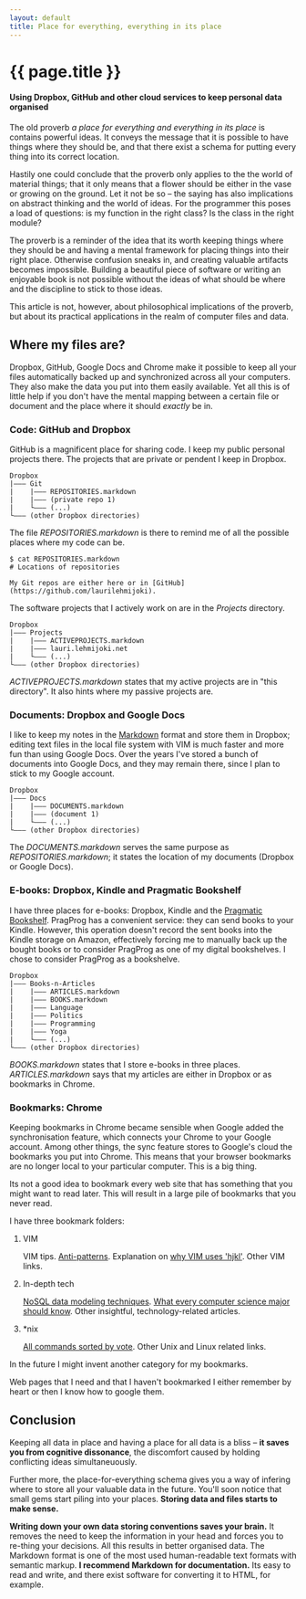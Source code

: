```yaml
---
layout: default
title: Place for everything, everything in its place
---
```

# {{ page.title }}

#### Using Dropbox, GitHub and other cloud services to keep personal data organised

The old proverb _a place for everything and everything in its place_ is contains powerful ideas. It conveys the message that it is possible to have things where they should be, and that there exist a schema for putting every thing into its correct location. 

Hastily one could conclude that the proverb only applies to the the world of material things; that it only means that a flower should be either in the vase or growing on the ground. Let it not be so – the saying has also implications on abstract thinking and the world of ideas. For the programmer this poses a load of questions: is my function in the right class? Is the class in the right module?

The proverb is a reminder of the idea that its worth keeping things where they should be and having a mental framework for placing things into their right place. Otherwise confusion sneaks in, and creating valuable artifacts becomes impossible. Building a beautiful piece of software or writing an enjoyable book is not possible without the ideas of what should be where and the discipline to stick to those ideas.

This article is not, however, about philosophical implications of the proverb, but about its practical applications in the realm of computer files and data.

## Where my files are?

Dropbox, GitHub, Google Docs and Chrome make it possible to keep all your files automatically backed up and synchronized across all your computers. They also make the data you put into them easily available. Yet all this is of little help if you don't have the mental mapping between a certain file or document and the place where it should _exactly_ be in.

### Code: GitHub and Dropbox

GitHub is a magnificent place for sharing code. I keep my public personal projects there. The projects that are private or pendent I keep in Dropbox.

<pre><code>Dropbox
|––– Git
|    |––– REPOSITORIES.markdown
|    |––– (private repo 1)
|    └––– (...)
└––– (other Dropbox directories)
</code></pre>

The file _REPOSITORIES.markdown_ is there to remind me of all the possible places where my code can be.

<pre><code>$ cat REPOSITORIES.markdown
# Locations of repositories

My Git repos are either here or in [GitHub](https://github.com/laurilehmijoki).
</code></pre>

The software projects that I actively work on are in the _Projects_ directory.

<pre><code>Dropbox
|––– Projects
|    |––– ACTIVEPROJECTS.markdown
|    |––– lauri.lehmijoki.net
|    └––– (...)
└––– (other Dropbox directories)
</code></pre>

_ACTIVEPROJECTS.markdown_ states that my active projects are in "this directory". It also hints where my passive projects are.

### Documents: Dropbox and Google Docs

I like to keep my notes in the [Markdown](http://daringfireball.net/projects/markdown/) format and store them in Dropbox; editing text files in the local file system with VIM is much faster and more fun than using Google Docs. Over the years I've stored a bunch of documents into Google Docs, and they may remain there, since I plan to stick to my Google account.

<pre><code>Dropbox
|––– Docs
|    |––– DOCUMENTS.markdown
|    |––– (document 1)
|    └––– (...)
└––– (other Dropbox directories)
</code></pre>

The _DOCUMENTS.markdown_ serves the same purpose as _REPOSITORIES.markdown_; it states the location of my documents (Dropbox or Google Docs).

### E-books: Dropbox, Kindle and Pragmatic Bookshelf

I have three places for e-books: Dropbox, Kindle and the [Pragmatic Bookshelf](http://pragprog.com). PragProg has a convenient service: they can send books to your Kindle. However, this operation doesn't record the sent books into the Kindle storage on Amazon, effectively forcing me to manually back up the bought books or to consider PragProg as one of my digital bookshelves. I chose to consider PragProg as a bookshelve.

<pre><code>Dropbox
|––– Books-n-Articles
|    |––– ARTICLES.markdown
|    |––– BOOKS.markdown
|    |––– Language
|    |––– Politics
|    |––– Programming
|    |––– Yoga
|    └––– (...)
└––– (other Dropbox directories)
</code></pre>

_BOOKS.markdown_ states that I store e-books in three places. _ARTICLES.markdown_ says that my articles are either in Dropbox or as bookmarks in Chrome.

### Bookmarks: Chrome

Keeping bookmarks in Chrome became sensible when Google added the synchronisation feature, which connects your Chrome to your Google account. Among other things, the sync feature stores to Google's cloud the bookmarks you put into Chrome. This means that your browser bookmarks are no longer local to your particular computer. This is a big thing.

Its not a good idea to bookmark every web site that has something that you might want to read later. This will result in a large pile of bookmarks that you never read.

I have three bookmark folders:

1. VIM

   VIM tips. [Anti-patterns](http://blog.sanctum.geek.nz/tag/anti-patterns/). Explanation on [why VIM uses 'hjkl'](http://www.catonmat.net/blog/why-vim-uses-hjkl-as-arrow-keys/). Other VIM links.

2. In-depth tech

   [NoSQL data modeling techniques](http://highlyscalable.wordpress.com/2012/03/01/nosql-data-modeling-techniques). [What every computer science major should know](http://matt.might.net/articles/what-cs-majors-should-know/). Other insightful, technology-related articles.

3. \*nix

   [All commands sorted by vote](http://www.commandlinefu.com/commands/browse/sort-by-votes). Other Unix and Linux related links.

In the future I might invent another category for my bookmarks. 

Web pages that I need and that I haven't bookmarked I either remember by heart or then I know how to google them.

## Conclusion

Keeping all data in place and having a place for all data is a bliss – **it saves you from cognitive dissonance**, the discomfort caused by holding conflicting ideas simultaneuously.

Further more, the place-for-everything schema gives you a way of infering where to store all your valuable data in the future. You'll soon notice that small gems start piling into your places. **Storing data and files starts to make sense.**

**Writing down your own data storing conventions saves your brain.** It removes the need to keep the information in your head and forces you to re-thing your decisions. All this results in better organised data. The Markdown format is one of the most used human-readable text formats with semantic markup. **I recommend Markdown for documentation.** Its easy to read and write, and there exist software for converting it to HTML, for example.
